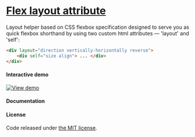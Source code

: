 # [Flex layout attribute](http://progressivered.com/fla/)

Layout helper based on CSS flexbox specification designed to serve you as quick flexbox shorthand by using two custom html attributes — 'layout' and 'self':

``` html
<div layout="direction vertically-horizontally reverse">
    <div self="size align"> ... </div>
</div>
```

#### Interactive demo
[![View demo](http://progressivered.com/assets/img/fla.jpg)](http://progressivered.com/fla/)


#### Documentation

#### License
Code released under [the MIT license](https://github.com/StefanKovac/flex-layout-attribute/blob/master/LICENSE).
